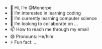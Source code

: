 - 👋 Hi, I’m @Monerpe
- 👀 I’m interested in learning coding
- 🌱 I’m currently learning computer science 
- 💞️ I’m looking to collaborate on ...
- 📫 How to reach me through my email
- 😄 Pronouns: He/him
- ⚡ Fun fact: ...

<!---
Monerpe/Monerpe is a ✨ special ✨ repository because its `README.md` (this file) appears on your GitHub profile.
You can click the Preview link to take a look at your changes.
--->
